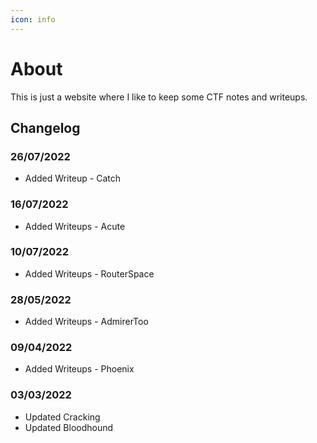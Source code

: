 ```yaml
---
icon: info
---
```

# About
This is just a website where I like to keep some CTF notes and writeups.

## Changelog

### 26/07/2022
- Added Writeup - Catch

### 16/07/2022
- Added Writeups - Acute

### 10/07/2022
- Added Writeups - RouterSpace

### 28/05/2022
- Added Writeups - AdmirerToo

### 09/04/2022
- Added Writeups - Phoenix

### 03/03/2022
- Updated Cracking
- Updated Bloodhound